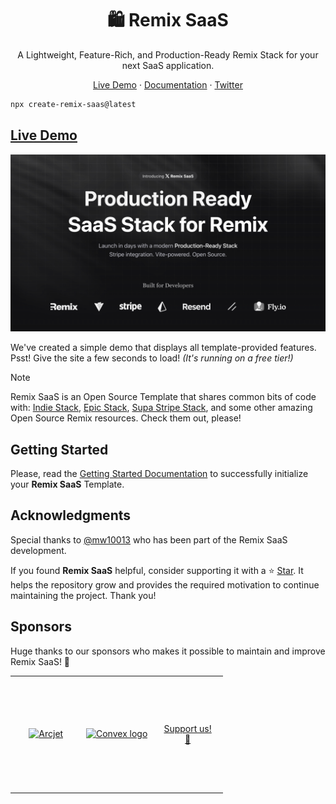 <h1 align="center">
  🛍️ Remix SaaS
</h1>

<div align="center">
  <p>
  A Lightweight, Feature-Rich, and Production-Ready Remix Stack for your next SaaS application.
  </p>
</div>

<div align="center">
  <p>
    <a href="https://remix-saas.fly.dev">Live Demo</a>
    ·
    <a href="https://github.com/dev-xo/remix-saas/tree/main/docs">Documentation</a>
    ·
    <a href="https://twitter.com/DanielKanem">Twitter</a>
  </p>
</div>

```sh
npx create-remix-saas@latest
```

## [Live Demo](https://remix-saas.fly.dev)

[![Remix SaaS](https://raw.githubusercontent.com/dev-xo/dev-xo/main/remix-saas/intro.png)](https://remix-saas.fly.dev)

We've created a simple demo that displays all template-provided features. Psst! Give the site a few seconds to load! _(It's running on a free tier!)_

> [!NOTE]
> Remix SaaS is an Open Source Template that shares common bits of code with: [Indie Stack](https://github.com/remix-run/indie-stack), [Epic Stack](https://github.com/epicweb-dev/epic-stack), [Supa Stripe Stack](https://github.com/rphlmr/supa-stripe-stack), and some other amazing Open Source Remix resources. Check them out, please!

## Getting Started

Please, read the [Getting Started Documentation](https://github.com/dev-xo/remix-saas/tree/main/docs#remix-saas-documentation) to successfully initialize your **Remix SaaS** Template.

## Acknowledgments

Special thanks to [@mw10013](https://github.com/mw10013) who has been part of the Remix SaaS development.

If you found **Remix SaaS** helpful, consider supporting it with a ⭐ [Star](https://github.com/dev-xo/remix-saas). It helps the repository grow and provides the required motivation to continue maintaining the project. Thank you!

## Sponsors

Huge thanks to our sponsors who makes it possible to maintain and improve Remix SaaS! 🙌

<table width="100%">
  <tr height="187px">
    <td align="center" width="33%">
      <a href="https://launch.arcjet.com/hdXzPbO" target="_blank">
        <picture>
          <source media="(prefers-color-scheme: dark)" srcset="https://arcjet.com/logo/arcjet-dark-lockup-voyage-horizontal.svg">
          <img src="https://arcjet.com/logo/arcjet-light-lockup-voyage-horizontal.svg" alt="Arcjet">
        </picture>
      </a>
    </td>
     <td align="center" width="33%">
      <a href="https://www.convex.dev" target="_blank">
        <picture>
        <source media="(prefers-color-scheme: dark)" srcset="https://static-http.s3.amazonaws.com/logo/convex-logo-light.svg">
        <source media="(prefers-color-scheme: light)" srcset="https://static-http.s3.amazonaws.com/logo/convex-logo.svg">
        <img alt="Convex logo" src="https://static-http.s3.amazonaws.com/logo/convex-logo.svg" alt="Convex">
      </picture>
      </a>
    </td>
    <td align="center" width="33%">
      <a href="mailto:devxo@mail.com">
        Support us!<br />💝
      </a>
    </td>
  </tr>
</table>

